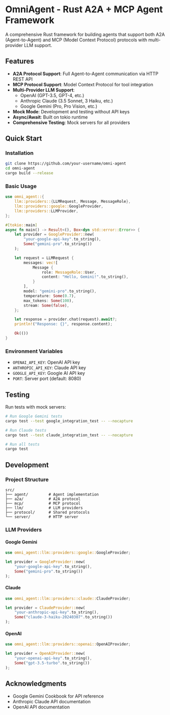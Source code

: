 # OmniAgent - Rust A2A + MCP Agent Framework

A comprehensive Rust framework for building agents that support both A2A (Agent-to-Agent) and MCP (Model Context Protocol) protocols with multi-provider LLM support.

## Features

- **A2A Protocol Support**: Full Agent-to-Agent communication via HTTP REST API
- **MCP Protocol Support**: Model Context Protocol for tool integration
- **Multi-Provider LLM Support**:
  - OpenAI (GPT-3.5, GPT-4, etc.)
  - Anthropic Claude (3.5 Sonnet, 3 Haiku, etc.)
  - Google Gemini (Pro, Pro Vision, etc.)
- **Mock Mode**: Development and testing without API keys
- **Async/Await**: Built on tokio runtime
- **Comprehensive Testing**: Mock servers for all providers

## Quick Start

### Installation

```bash
git clone https://github.com/your-username/omni-agent
cd omni-agent
cargo build --release
```

### Basic Usage

```rust
use omni_agent::{
    llm::providers::{LLMRequest, Message, MessageRole},
    llm::providers::google::GoogleProvider,
    llm::providers::LLMProvider,
};

#[tokio::main]
async fn main() -> Result<(), Box<dyn std::error::Error>> {
    let provider = GoogleProvider::new(
        "your-google-api-key".to_string(),
        Some("gemini-pro".to_string())
    );

    let request = LLMRequest {
        messages: vec![
            Message {
                role: MessageRole::User,
                content: "Hello, Gemini!".to_string(),
            }
        ],
        model: "gemini-pro".to_string(),
        temperature: Some(0.7),
        max_tokens: Some(100),
        stream: Some(false),
    };

    let response = provider.chat(request).await?;
    println!("Response: {}", response.content);

    Ok(())
}
```

### Environment Variables

- `OPENAI_API_KEY`: OpenAI API key
- `ANTHROPIC_API_KEY`: Claude API key  
- `GOOGLE_API_KEY`: Google AI API key
- `PORT`: Server port (default: 8080)

## Testing

Run tests with mock servers:

```bash
# Run Google Gemini tests
cargo test --test google_integration_test -- --nocapture

# Run Claude tests
cargo test --test claude_integration_test -- --nocapture

# Run all tests
cargo test
```

## Development

### Project Structure

```
src/
├── agent/         # Agent implementation
├── a2a/           # A2A protocol
├── mcp/           # MCP protocol
├── llm/           # LLM providers
├── protocol/      # Shared protocols
└── server/        # HTTP server
```

### LLM Providers

#### Google Gemini
```rust
use omni_agent::llm::providers::google::GoogleProvider;

let provider = GoogleProvider::new(
    "your-google-api-key".to_string(),
    Some("gemini-pro".to_string())
);
```

#### Claude
```rust
use omni_agent::llm::providers::claude::ClaudeProvider;

let provider = ClaudeProvider::new(
    "your-anthropic-api-key".to_string(),
    Some("claude-3-haiku-20240307".to_string())
);
```

#### OpenAI
```rust
use omni_agent::llm::providers::openai::OpenAIProvider;

let provider = OpenAIProvider::new(
    "your-openai-api-key".to_string(),
    Some("gpt-3.5-turbo".to_string())
);
```

## Acknowledgments

- Google Gemini Cookbook for API reference
- Anthropic Claude API documentation
- OpenAI API documentation